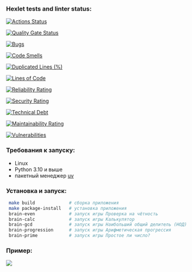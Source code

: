 ### Hexlet tests and linter status:
[![Actions Status](https://github.com/i-evgenii/devops-engineer-from-scratch-project-49/actions/workflows/hexlet-check.yml/badge.svg)](https://github.com/i-evgenii/devops-engineer-from-scratch-project-49/actions)

[![Quality Gate Status](https://sonarcloud.io/api/project_badges/measure?project=i-evgenii_devops-engineer-from-scratch-project-49&metric=alert_status)](https://sonarcloud.io/summary/new_code?id=i-evgenii_devops-engineer-from-scratch-project-49)

[![Bugs](https://sonarcloud.io/api/project_badges/measure?project=i-evgenii_devops-engineer-from-scratch-project-49&metric=bugs)](https://sonarcloud.io/summary/new_code?id=i-evgenii_devops-engineer-from-scratch-project-49)

[![Code Smells](https://sonarcloud.io/api/project_badges/measure?project=i-evgenii_devops-engineer-from-scratch-project-49&metric=code_smells)](https://sonarcloud.io/summary/new_code?id=i-evgenii_devops-engineer-from-scratch-project-49)

[![Duplicated Lines (%)](https://sonarcloud.io/api/project_badges/measure?project=i-evgenii_devops-engineer-from-scratch-project-49&metric=duplicated_lines_density)](https://sonarcloud.io/summary/new_code?id=i-evgenii_devops-engineer-from-scratch-project-49)

[![Lines of Code](https://sonarcloud.io/api/project_badges/measure?project=i-evgenii_devops-engineer-from-scratch-project-49&metric=ncloc)](https://sonarcloud.io/summary/new_code?id=i-evgenii_devops-engineer-from-scratch-project-49)

[![Reliability Rating](https://sonarcloud.io/api/project_badges/measure?project=i-evgenii_devops-engineer-from-scratch-project-49&metric=reliability_rating)](https://sonarcloud.io/summary/new_code?id=i-evgenii_devops-engineer-from-scratch-project-49)

[![Security Rating](https://sonarcloud.io/api/project_badges/measure?project=i-evgenii_devops-engineer-from-scratch-project-49&metric=security_rating)](https://sonarcloud.io/summary/new_code?id=i-evgenii_devops-engineer-from-scratch-project-49)

[![Technical Debt](https://sonarcloud.io/api/project_badges/measure?project=i-evgenii_devops-engineer-from-scratch-project-49&metric=sqale_index)](https://sonarcloud.io/summary/new_code?id=i-evgenii_devops-engineer-from-scratch-project-49)

[![Maintainability Rating](https://sonarcloud.io/api/project_badges/measure?project=i-evgenii_devops-engineer-from-scratch-project-49&metric=sqale_rating)](https://sonarcloud.io/summary/new_code?id=i-evgenii_devops-engineer-from-scratch-project-49)

[![Vulnerabilities](https://sonarcloud.io/api/project_badges/measure?project=i-evgenii_devops-engineer-from-scratch-project-49&metric=vulnerabilities)](https://sonarcloud.io/summary/new_code?id=i-evgenii_devops-engineer-from-scratch-project-49)


### Требования к запуску:
- Linux
- Python 3.10 и выше
- пакетный менеджер [uv](https://docs.astral.sh/uv/)

### Установка и запуск:
   ```bash
    make build             # сборка приложения 
    make package-install   # установка приложения
    brain-even             # запуск игры Проверка на чётность
    brain-calc             # запуск игры Калькулятор
    brain-gcd              # запуск игры Наибольший общий делитель (НОД)
    brain-progression      # запуск игры Арифметическая прогрессия
    brain-prime            # запуск игры Простое ли число?
   ```
### Пример:

![](https://github.com/devops-engineer-from-scratch-project-49/brain-even.gif)
